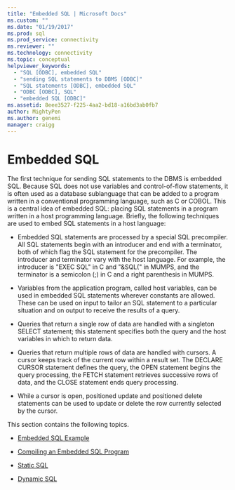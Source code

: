 ```yaml
---
title: "Embedded SQL | Microsoft Docs"
ms.custom: ""
ms.date: "01/19/2017"
ms.prod: sql
ms.prod_service: connectivity
ms.reviewer: ""
ms.technology: connectivity
ms.topic: conceptual
helpviewer_keywords: 
  - "SQL [ODBC], embedded SQL"
  - "sending SQL statements to DBMS [ODBC]"
  - "SQL statements [ODBC], embedded SQL"
  - "ODBC [ODBC], SQL"
  - "embedded SQL [ODBC]"
ms.assetid: 8eee3527-f225-4aa2-bd18-a16bd3ab0fb7
author: MightyPen
ms.author: genemi
manager: craigg
---
```

# Embedded SQL
The first technique for sending SQL statements to the DBMS is embedded SQL. Because SQL does not use variables and control-of-flow statements, it is often used as a database sublanguage that can be added to a program written in a conventional programming language, such as C or COBOL. This is a central idea of embedded SQL: placing SQL statements in a program written in a host programming language. Briefly, the following techniques are used to embed SQL statements in a host language:  
  
-   Embedded SQL statements are processed by a special SQL precompiler. All SQL statements begin with an introducer and end with a terminator, both of which flag the SQL statement for the precompiler. The introducer and terminator vary with the host language. For example, the introducer is "EXEC SQL" in C and "&SQL(" in MUMPS, and the terminator is a semicolon (;) in C and a right parenthesis in MUMPS.  
  
-   Variables from the application program, called host variables, can be used in embedded SQL statements wherever constants are allowed. These can be used on input to tailor an SQL statement to a particular situation and on output to receive the results of a query.  
  
-   Queries that return a single row of data are handled with a singleton SELECT statement; this statement specifies both the query and the host variables in which to return data.  
  
-   Queries that return multiple rows of data are handled with cursors. A cursor keeps track of the current row within a result set. The DECLARE CURSOR statement defines the query, the OPEN statement begins the query processing, the FETCH statement retrieves successive rows of data, and the CLOSE statement ends query processing.  
  
-   While a cursor is open, positioned update and positioned delete statements can be used to update or delete the row currently selected by the cursor.  
  
 This section contains the following topics.  
  
-   [Embedded SQL Example](../../odbc/reference/embedded-sql-example.md)  
  
-   [Compiling an Embedded SQL Program](../../odbc/reference/compiling-an-embedded-sql-program.md)  
  
-   [Static SQL](../../odbc/reference/static-sql.md)  
  
-   [Dynamic SQL](../../odbc/reference/dynamic-sql.md)

